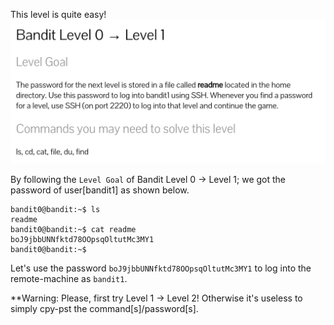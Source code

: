 This level is quite easy!
![Bandit0](https://github.com/sreekesari-vangeepuram/overthewire/blob/master/overthewire/bandit/bandit0/level0-%3Elevel1.png)

By following the `Level Goal` of Bandit Level 0 → Level 1;
we got the password of user[bandit1] as shown below.

```
bandit0@bandit:~$ ls
readme
bandit0@bandit:~$ cat readme 
boJ9jbbUNNfktd78OOpsqOltutMc3MY1
bandit0@bandit:~$ 
```

Let's use the password `boJ9jbbUNNfktd78OOpsqOltutMc3MY1` to log into the remote-machine as `bandit1`.

**Warning: Please, first try Level 1 -> Level 2! Otherwise it's useless to simply cpy-pst the command[s]/password[s].
